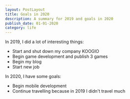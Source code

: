 ```yaml
---
layout: PostLayout
title: Goals in 2020
description: A summary for 2019 and goals in 2020
publish_date: 01-01-2020
category: life
---
```

In 2019, I did a lot of interesting things:

* Start and shut down my company KOOGIO
* Begin game development and publish 3 games
* Begin my blog
* Start new job

In 2020, I have some goals:

* Begin mobile development
* Continue travelling because in 2019 I didn't travel much
